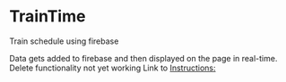 # TrainTime
Train schedule using firebase

Data gets added to firebase and then displayed on the page in real-time.
Delete functionality not yet working
Link to [Instructions:](https://columbia.bootcampcontent.com/columbia-bootcamp/COLNYC201809FSF2/blob/master/01_homework/week_07/Homework_Train_Activity_Basic.md)